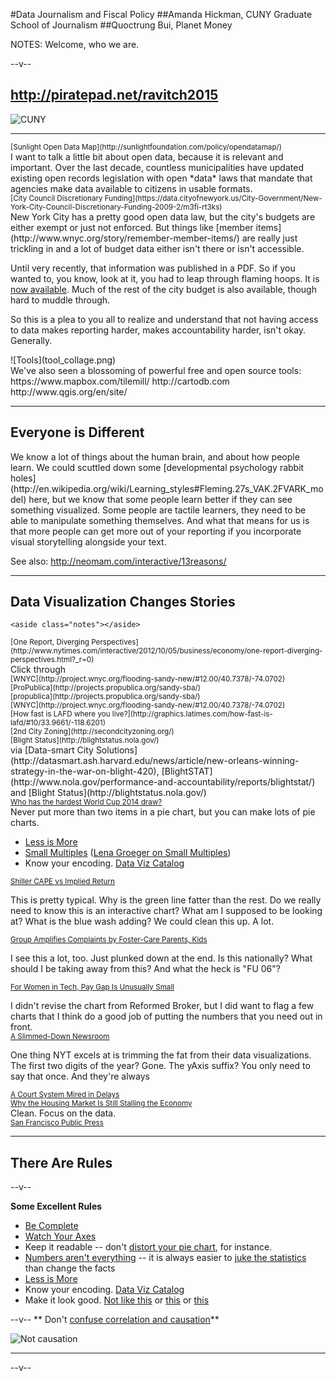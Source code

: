 
  
#Data Journalism and Fiscal Policy
##Amanda Hickman, CUNY Graduate School of Journalism
##Quoctrung Bui, Planet Money



NOTES:
Welcome, who we are. 
  

--v--

## <http://piratepad.net/ravitch2015>
![CUNY](/talks/utilities/cunyj-logo.png "CUNY Graduate School of Journalism")
  
-----
<section data-background="imgs/opendatamap.png">
    <small class="caption">[Sunlight Open Data Map](http://sunlightfoundation.com/policy/opendatamap/)</small>
    <aside class="notes">I want to talk a little bit about open data, because it is relevant and important. Over the last decade, countless municipalities have updated existing open records legislation with open *data* laws that mandate that agencies make data available to citizens in usable formats. </aside>
  </section>
  
  <section data-background="imgs/council_discretionary.png">
    <small class="caption">[City Council Discretionary Funding](https://data.cityofnewyork.us/City-Government/New-York-City-Council-Discretionary-Funding-2009-2/m3fi-rt3ks)</small>
    <aside class="notes">New York City has a pretty good open data law, but the city's budgets are either exempt or just not enforced. But things like
[member items](http://www.wnyc.org/story/remember-member-items/) are really just trickling in and a lot of budget data either isn't there or isn't accessible. 

 Until very recently, that information was published in a PDF. So if you wanted to, you know, look at it, you had to leap through flaming hoops. It is [now available](https://data.cityofnewyork.us/City-Government/New-York-City-Council-Discretionary-Funding-2009-2/m3fi-rt3k). Much of the rest of the city budget is also available, though hard to muddle through.
 
 So this is a plea to you all to realize and understand that not having access to data makes reporting harder, makes accountability harder, isn't okay. Generally.
 
 </aside>
  </section>
  
  <section>
![Tools](tool_collage.png)
  <aside class="notes">
    We've also seen a blossoming of powerful free and open source tools:
    https://www.mapbox.com/tilemill/
    http://cartodb.com
    http://www.qgis.org/en/site/
  </aside>
  </section>

-----
<section data-background="http://www.howtoteachadults.com/wp-content/uploads/2013/01/HTTA-unwrapped-small.jpg">
<h2>Everyone is Different</h2>
  <aside class="notes">
  We know a lot of things about the human brain, and about how people 
  learn. We could scuttled down some [developmental psychology rabbit 
  holes](http://en.wikipedia.org/wiki/Learning_styles#Fleming.27s_VAK.2FVARK_model) 
  here, but we know that some people learn better if they can see 
  something visualized. Some people are tactile learners, they need to
  be able to manipulate something themselves. And what that means for
  us is that more people can get more out of your reporting if you 
  incorporate visual storytelling alongside your text.
  
  See also: <http://neomam.com/interactive/13reasons/>
            </aside>
        </section>  

-----  
  <section>
<h1>Data Visualization Changes Stories</h1>

    <aside class="notes"></aside>
  </section>
    <section data-background="imgs/nyt_charts.png">
    <small class="caption">[One Report, Diverging Perspectives](http://www.nytimes.com/interactive/2012/10/05/business/economy/one-report-diverging-perspectives.html?_r=0)</small>
    <aside class="notes">Click through</aside>
  </section>
    <section data-background="imgs/wnyc_prek.png">
    <small class="caption">[WNYC](http://project.wnyc.org/flooding-sandy-new/#12.00/40.7378/-74.0702)</small>
    <aside class="notes"></aside>
  </section>
  <section data-background="imgs/sandy_propublica.png">
    <small class="caption">[ProPublica](http://projects.propublica.org/sandy-sba/)</small>
    <aside class="notes"></aside>
  </section>
  <section data-background="imgs/sandy_propublica_njzoom.png">
    <small class="caption">[propublica](http://projects.propublica.org/sandy-sba/)</small>
    <aside class="notes"></aside>
  </section>
  <section data-background="imgs/sandy_wnyc.png">
    <small class="caption">[WNYC](http://project.wnyc.org/flooding-sandy-new/#12.00/40.7378/-74.0702)</small>
    <aside class="notes"></aside>
  </section>
  <section data-background="imgs/latimes.png">
    <small class="caption">[How fast is LAFD where you live?](http://graphics.latimes.com/how-fast-is-lafd/#10/33.9661/-118.6201)</small>
    <aside class="notes"></aside>
  </section>
  <section data-background="imgs/secondcityzoning.png">
    <small class="caption">[2nd City Zoning](http://secondcityzoning.org/)</small>
    <aside class="notes"></aside>
  </section>
  
  
  <section data-background="imgs/blightstatus.png">
  <small class="caption">[Blight Status](http://blightstatus.nola.gov/)</small>
  
  <aside class="notes">via [Data-smart City Solutions](http://datasmart.ash.harvard.edu/news/article/new-orleans-winning-strategy-in-the-war-on-blight-420), [BlightSTAT](http://www.nola.gov/performance-and-accountability/reports/blightstat/) and [Blight Status](http://blightstatus.nola.gov/)</aside>
  </section>
  
 
<section data-background="imgs/small_mult_worldcup.png">  
<small class="caption"><a href="http://www.theguardian.com/football/interactive/2013/dec/18/world-cup-2014-draw-strength-of-schedule#gia-wc-draw-matches-title">Who has the hardest World Cup 2014 draw?</a></small>
<aside class="notes">
  Never put more than two items in a pie chart, but you can make lots of pie charts. 
</aside>
</section>

<section>  
<ul>
  <li><a href="https://speakerdeck.com/player/87bb9f00ec1e01308020727faa1f9e72#">Less is More</a></li>
  <li><a href="http://www.theguardian.com/football/interactive/2013/dec/18/world-cup-2014-draw-strength-of-schedule#gia-wc-draw-matches-title">Small Multiples</a> (<a href="http://lenagroeger.s3.amazonaws.com/talks/nicar/weethings.html#/6">Lena Groeger on Small Multiples</a>)</li>
  <li>Know your encoding. <a href="http://www.datavizcatalogue.com/">Data Viz Catalog</a></li>
</ul>
</section>


<section data-background="imgs/shiller.png">

<small class="caption"><a href="http://www.thereformedbroker.com/2014/04/27/shiller-cape-vs-implied-return/?utm_content=bufferb366d&utm_medium=social&utm_source=twitter.com&utm_campaign=buffer">Shiller CAPE vs Implied Return</a></small>
<aside class="notes">
  This is pretty typical. Why is the green line fatter than the rest. Do we really need to know this is an interactive chart? What am I supposed to be looking at? What is the blue wash adding? We could clean this up. A lot. 
</aside>
</section>


<section data-background="imgs/foster_kids.png">

<small class="caption"><a href="http://www.citylimits.org/news/articles/5098/group-amplifies-complaints-by-foster-care-parents-kids">Group Amplifies Complaints by Foster-Care Parents, Kids</a></small>

<aside class="notes">
  I see this a lot, too. Just plunked down at the end. Is this nationally? What should I be taking away from this? And what the heck is "FU 06"?
</aside>
</section>

<section data-background="imgs/pay_gap.png">

<small class="caption"><a href="http://www.nytimes.com/2014/04/25/upshot/flexibility-is-the-reason-for-a-smaller-pay-gap-in-tech-work.html?rref=upshot">For Women in Tech, Pay Gap Is Unusually Small</a></small>

<aside class="notes">
  I didn't revise the chart from Reformed Broker, but I did want to flag a few charts that I think do a good job of putting the numbers that you need out in front.
</aside>
</section>

<section data-background="imgs/newsroom_staffing.png">          
<small class="caption"><a href="http://www.nytimes.com/interactive/2013/10/13/business/10-14-13-Times-newsroom-slimmed-but-circulation-up.html">A Slimmed-Down Newsroom</a></small>
<aside class="notes">

  One thing NYT excels at is trimming the fat from their data visualizations. The first two digits of the year? Gone. The yAxis suffix? You only need to say that once. And they're always 
</aside>
</section>
<section data-background="imgs/bronx_courts.png">          
<small class="caption"><a href="http://www.nytimes.com/2013/04/14/nyregion/justice-denied-bronx-court-system-mired-in-delays.html">A Court System Mired in Delays</a></small>
<aside class="notes">
 
</aside>
</section>



<section data-background="imgs/residential_invest.png">          
<small class="caption"><a href="http://www.nytimes.com/2014/04/27/upshot/the-housing-market-is-still-holding-back-the-economy-heres-why.html?rref=upshot">Why the Housing Market Is Still Stalling the Economy</a></small>
<aside class="notes">
 Clean. Focus on the data. 
</aside>
</section>


<section data-background="imgs/pta1.png">          
<small class="caption"><a href="http://sfpublicpress.org/">San Francisco Public Press</a></small>
<aside class="notes">
 
</aside>
</section>
   
  
  
-----

## There Are Rules


--v-- 

**Some Excellent Rules**

+ [Be Complete](/talks/completeness)
+ [Watch Your Axes](/talks/aug092013/)
+ Keep it readable -- don't [distort your pie chart](http://finalbossform.com/post/95231880775/felony-gun-possession-illegal-possession-of-military), for instance. 
+ [Numbers aren't everything](http://www.thenewyorkworld.com/2014/04/15/welfare-center-managers-dismissed/) -- it is always easier to [juke the statistics](http://www.latimes.com/local/la-me-crimestats-lapd-20140810-story.html#page=1) than change the facts
+ [Less is More](https://speakerdeck.com/player/87bb9f00ec1e01308020727faa1f9e72#)
+ Know your encoding. [Data Viz Catalog](http://www.datavizcatalogue.com/)
+ Make it look good. [Not like this](http://finalbossform.com/post/95231880775/felony-gun-possession-illegal-possession-of-military) or [this](http://www.dailywireless.org/2014/07/28/more-broadband-subs-than-video-subs/) or [this](http://ilovecharts.tumblr.com/post/88368733301/hi-guys-today-im-headed-down-to-the-white)

--v--
** Don't [confuse correlation and causation](http://www.businessinsider.com/spurious-correlations-by-tyler-vigen-2014-5#ixzz31FAUIoTZ)**

 ![Not causation](imgs/correlation.png)

-----



--v--

